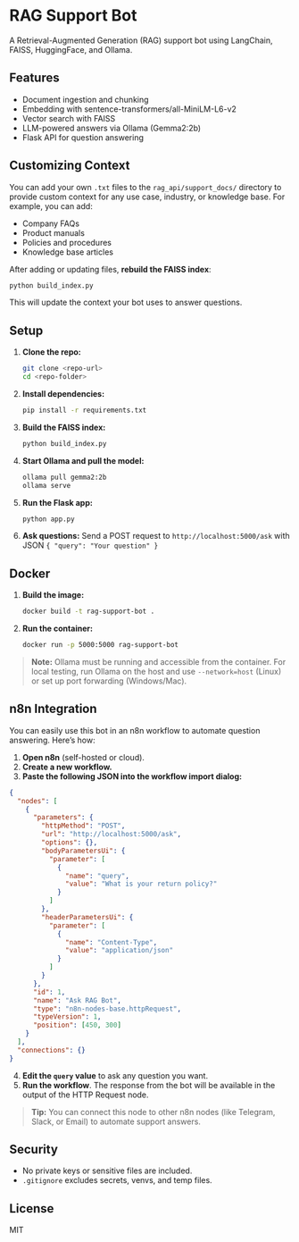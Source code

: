 # RAG Support Bot

A Retrieval-Augmented Generation (RAG) support bot using LangChain, FAISS, HuggingFace, and Ollama.

## Features
- Document ingestion and chunking
- Embedding with sentence-transformers/all-MiniLM-L6-v2
- Vector search with FAISS
- LLM-powered answers via Ollama (Gemma2:2b)
- Flask API for question answering

## Customizing Context

You can add your own `.txt` files to the `rag_api/support_docs/` directory to provide custom context for any use case, industry, or knowledge base. For example, you can add:
- Company FAQs
- Product manuals
- Policies and procedures
- Knowledge base articles

After adding or updating files, **rebuild the FAISS index**:
```sh
python build_index.py
```
This will update the context your bot uses to answer questions.

## Setup

1. **Clone the repo:**
   ```sh
   git clone <repo-url>
   cd <repo-folder>
   ```
2. **Install dependencies:**
   ```sh
   pip install -r requirements.txt
   ```
3. **Build the FAISS index:**
   ```sh
   python build_index.py
   ```
4. **Start Ollama and pull the model:**
   ```sh
   ollama pull gemma2:2b
   ollama serve
   ```
5. **Run the Flask app:**
   ```sh
   python app.py
   ```
6. **Ask questions:**
   Send a POST request to `http://localhost:5000/ask` with JSON `{ "query": "Your question" }`

## Docker

1. **Build the image:**
   ```sh
   docker build -t rag-support-bot .
   ```
2. **Run the container:**
   ```sh
   docker run -p 5000:5000 rag-support-bot
   ```

> **Note:** Ollama must be running and accessible from the container. For local testing, run Ollama on the host and use `--network=host` (Linux) or set up port forwarding (Windows/Mac).

## n8n Integration

You can easily use this bot in an n8n workflow to automate question answering. Here’s how:

1. **Open n8n** (self-hosted or cloud).
2. **Create a new workflow.**
3. **Paste the following JSON into the workflow import dialog:**

```json
{
  "nodes": [
    {
      "parameters": {
        "httpMethod": "POST",
        "url": "http://localhost:5000/ask",
        "options": {},
        "bodyParametersUi": {
          "parameter": [
            {
              "name": "query",
              "value": "What is your return policy?"
            }
          ]
        },
        "headerParametersUi": {
          "parameter": [
            {
              "name": "Content-Type",
              "value": "application/json"
            }
          ]
        }
      },
      "id": 1,
      "name": "Ask RAG Bot",
      "type": "n8n-nodes-base.httpRequest",
      "typeVersion": 1,
      "position": [450, 300]
    }
  ],
  "connections": {}
}
```

4. **Edit the `query` value** to ask any question you want.
5. **Run the workflow**. The response from the bot will be available in the output of the HTTP Request node.

> **Tip:** You can connect this node to other n8n nodes (like Telegram, Slack, or Email) to automate support answers.

## Security
- No private keys or sensitive files are included.
- `.gitignore` excludes secrets, venvs, and temp files.

## License
MIT 